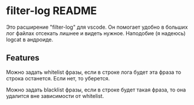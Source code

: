 # filter-log README

Это расширение "filter-log" для vscode. Он помогает удобно в больших лог файлах отсекать лишнее и видеть нужное. Наподобие (я надеюсь) logcat в андроиде.

## Features

Можно задать whitelist фразы, если в строке лога будет эта фраза то строка останется. Если нет, то уберется.

Можно задать blacklist фразы, если в строке будет такая фраза, то она удалится вне зависимости от whitelist.

